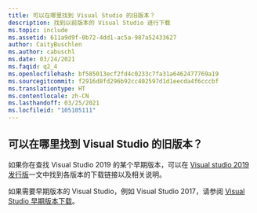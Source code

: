 ```yaml
---
title: 可以在哪里找到 Visual Studio 的旧版本？
description: 找到以前版本的 Visual Studio 进行下载
ms.topic: include
ms.assetid: 611a9d9f-0b72-4dd1-ac5a-987a52433627
author: CaityBuschlen
ms.author: cabuschl
ms.date: 03/24/2021
ms.faqid: q2_4
ms.openlocfilehash: bf585013ecf2fd4c0233c7fa31a6462477769a19
ms.sourcegitcommit: f2916d8fd296b92cc402597d1d1eecda4f6cccbf
ms.translationtype: HT
ms.contentlocale: zh-CN
ms.lasthandoff: 03/25/2021
ms.locfileid: "105105111"
---
```

## <a name="where-can-i-find-older-versions-of-visual-studio"></a>可以在哪里找到 Visual Studio 的旧版本？ 

如果你在查找 Visual Studio 2019 的某个早期版本，可以在 [Visual studio 2019 发行版](https://docs.microsoft.com/visualstudio/releases/2019/history?branch=updates%2Fhistory)一文中找到各版本的下载链接以及相关说明。

如果需要早期版本的 Visual Studio，例如 Visual Studio 2017，请参阅 [Visual Studio 早期版本下载](https://visualstudio.microsoft.com/vs/older-downloads/)。